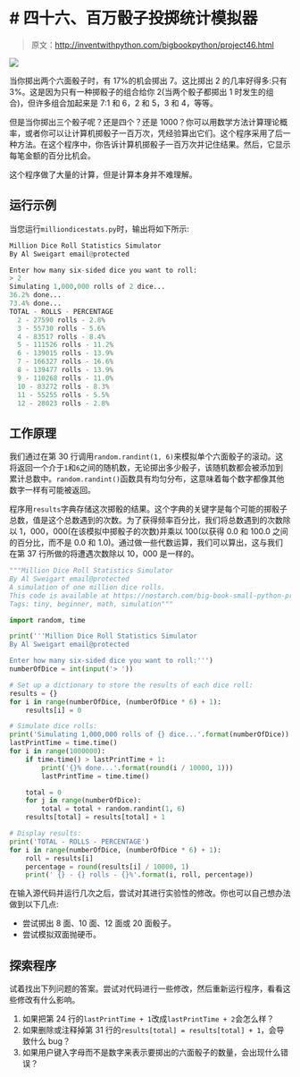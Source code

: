 # # 四十六、百万骰子投掷统计模拟器

> 原文：<http://inventwithpython.com/bigbookpython/project46.html>

![](img/9d995d63aaead72cad01120081eb8f75.png)

当你掷出两个六面骰子时，有 17%的机会掷出 7。这比掷出 2 的几率好得多:只有 3%。这是因为只有一种掷骰子的组合给你 2(当两个骰子都掷出 1 时发生的组合)，但许多组合加起来是 7:1 和 6，2 和 5，3 和 4，等等。

但是当你掷出三个骰子呢？还是四个？还是 1000？你可以用数学方法计算理论概率，或者你可以让计算机掷骰子一百万次，凭经验算出它们。这个程序采用了后一种方法。在这个程序中，你告诉计算机掷骰子一百万次并记住结果。然后，它显示每笔金额的百分比机会。

这个程序做了大量的计算，但是计算本身并不难理解。

## 运行示例

当您运行`milliondicestats.py`时，输出将如下所示:

```py
Million Dice Roll Statistics Simulator
By Al Sweigart email@protected

Enter how many six-sided dice you want to roll:
> 2
Simulating 1,000,000 rolls of 2 dice...
36.2% done...
73.4% done...
TOTAL - ROLLS - PERCENTAGE
  2 - 27590 rolls - 2.8%
  3 - 55730 rolls - 5.6%
  4 - 83517 rolls - 8.4%
  5 - 111526 rolls - 11.2%
  6 - 139015 rolls - 13.9%
  7 - 166327 rolls - 16.6%
  8 - 139477 rolls - 13.9%
  9 - 110268 rolls - 11.0%
  10 - 83272 rolls - 8.3%
  11 - 55255 rolls - 5.5%
  12 - 28023 rolls - 2.8%
```

## 工作原理

我们通过在第 30 行调用`random.randint(1, 6)`来模拟单个六面骰子的滚动。这将返回一个介于`1`和`6`之间的随机数，无论掷出多少骰子，该随机数都会被添加到累计总数中。`random.randint()`函数具有均匀分布，这意味着每个数字都像其他数字一样有可能被返回。

程序用`results`字典存储这次掷骰的结果。这个字典的关键字是每个可能的掷骰子总数，值是这个总数遇到的次数。为了获得频率百分比，我们将总数遇到的次数除以 1，000，000(在该模拟中掷骰子的次数)并乘以 100(以获得 0.0 和 100.0 之间的百分比，而不是 0.0 和 1.0)。通过做一些代数运算，我们可以算出，这与我们在第 37 行所做的将遭遇次数除以 10，000 是一样的。

```py
"""Million Dice Roll Statistics Simulator
By Al Sweigart email@protected
A simulation of one million dice rolls.
This code is available at https://nostarch.com/big-book-small-python-programming
Tags: tiny, beginner, math, simulation"""

import random, time

print('''Million Dice Roll Statistics Simulator
By Al Sweigart email@protected

Enter how many six-sided dice you want to roll:''')
numberOfDice = int(input('> '))

# Set up a dictionary to store the results of each dice roll:
results = {}
for i in range(numberOfDice, (numberOfDice * 6) + 1):
    results[i] = 0

# Simulate dice rolls:
print('Simulating 1,000,000 rolls of {} dice...'.format(numberOfDice))
lastPrintTime = time.time()
for i in range(1000000):
    if time.time() > lastPrintTime + 1:
        print('{}% done...'.format(round(i / 10000, 1)))
        lastPrintTime = time.time()

    total = 0
    for j in range(numberOfDice):
        total = total + random.randint(1, 6)
    results[total] = results[total] + 1

# Display results:
print('TOTAL - ROLLS - PERCENTAGE')
for i in range(numberOfDice, (numberOfDice * 6) + 1):
    roll = results[i]
    percentage = round(results[i] / 10000, 1)
    print(' {} - {} rolls - {}%'.format(i, roll, percentage)) 
```

在输入源代码并运行几次之后，尝试对其进行实验性的修改。你也可以自己想办法做到以下几点:

*   尝试掷出 8 面、10 面、12 面或 20 面骰子。
*   尝试模拟双面抛硬币。

## 探索程序

试着找出下列问题的答案。尝试对代码进行一些修改，然后重新运行程序，看看这些修改有什么影响。

1.  如果把第 24 行的`lastPrintTime + 1`改成`lastPrintTime + 2`会怎么样？
2.  如果删除或注释掉第 31 行的`results[total] = results[total] + 1`，会导致什么 bug？
3.  如果用户键入字母而不是数字来表示要掷出的六面骰子的数量，会出现什么错误？